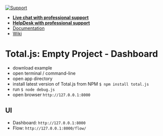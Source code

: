 [![Support](https://www.totaljs.com/img/button-support.png)](https://www.totaljs.com/support/)

- [__Live chat with professional support__](https://messenger.totaljs.com)
- [__HelpDesk with professional support__](https://helpdesk.totaljs.com)
- [Documentation](https://docs.totaljs.com)
- [Wiki](https://wiki.totaljs.com)

# Total.js: Empty Project - Dashboard

- download example
- open terminal / command-line
- open app directory
- install latest version of Total.js from NPM `$ npm install total.js`
- run `$ node debug.js`
- open browser `http://127.0.0.1:8000`

## UI

- Dashboard: `http://127.0.0.1:8000`
- Flow: `http://127.0.0.1:8000/flow/`

